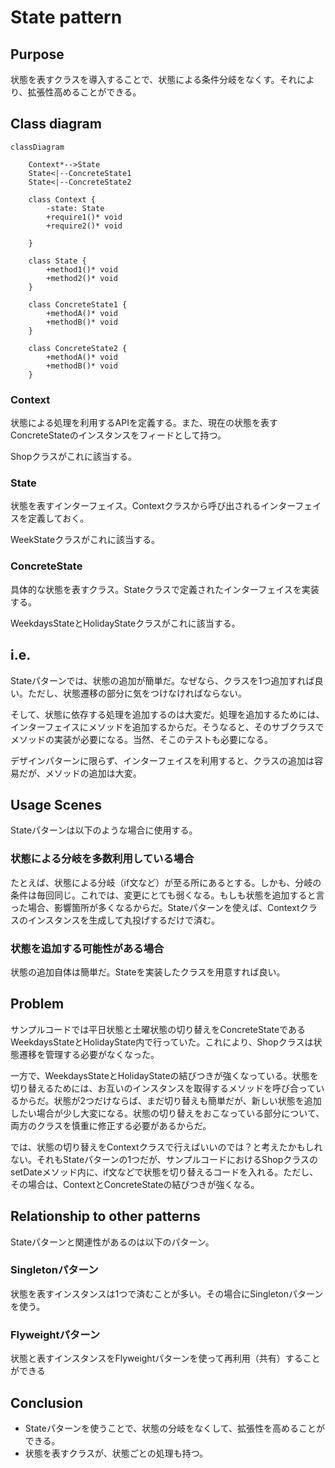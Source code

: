 # State pattern

## Purpose

状態を表すクラスを導入することで、状態による条件分岐をなくす。それにより、拡張性高めることができる。


## Class diagram

```mermaid
classDiagram
    
    Context*-->State
    State<|--ConcreteState1
    State<|--ConcreteState2

    class Context {
        -state: State
        +require1()* void
        +require2()* void

    }

    class State {
        +method1()* void
        +method2()* void
    }

    class ConcreteState1 {
        +methodA()* void
        +methodB()* void
    }

    class ConcreteState2 {
        +methodA()* void
        +methodB()* void
    }
```


### Context

状態による処理を利用するAPIを定義する。また、現在の状態を表すConcreteStateのインスタンスをフィードとして持つ。

Shopクラスがこれに該当する。

### State

状態を表すインターフェイス。Contextクラスから呼び出されるインターフェイスを定義しておく。

WeekStateクラスがこれに該当する。

### ConcreteState

具体的な状態を表すクラス。Stateクラスで定義されたインターフェイスを実装する。

WeekdaysStateとHolidayStateクラスがこれに該当する。


## i.e.

Stateパターンでは、状態の追加が簡単だ。なぜなら、クラスを1つ追加すれば良い。ただし、状態遷移の部分に気をつけなければならない。

そして、状態に依存する処理を追加するのは大変だ。処理を追加するためには、インターフェイスにメソッドを追加するからだ。そうなると、そのサブクラスでメソッドの実装が必要になる。当然、そこのテストも必要になる。

デザインパターンに限らず、インターフェイスを利用すると、クラスの追加は容易だが、メソッドの追加は大変。


## Usage Scenes

Stateパターンは以下のような場合に使用する。

### 状態による分岐を多数利用している場合

たとえば、状態による分岐（if文など）が至る所にあるとする。しかも、分岐の条件は毎回同じ。これでは、変更にとても弱くなる。もしも状態を追加すると言った場合、影響箇所が多くなるからだ。Stateパターンを使えば、Contextクラスのインスタンスを生成して丸投げするだけで済む。

### 状態を追加する可能性がある場合

状態の追加自体は簡単だ。Stateを実装したクラスを用意すれば良い。

## Problem

サンプルコードでは平日状態と土曜状態の切り替えをConcreteStateであるWeekdaysStateとHolidayState内で行っていた。これにより、Shopクラスは状態遷移を管理する必要がなくなった。

一方で、WeekdaysStateとHolidayStateの結びつきが強くなっている。状態を切り替えるためには、お互いのインスタンスを取得するメソッドを呼び合っているからだ。状態が2つだけならば、まだ切り替えも簡単だが、新しい状態を追加したい場合が少し大変になる。状態の切り替えをおこなっている部分について、両方のクラスを慎重に修正する必要があるからだ。

では、状態の切り替えをContextクラスで行えばいいのでは？と考えたかもしれない。それもStateパターンの1つだが、サンプルコードにおけるShopクラスのsetDateメソッド内に、if文などで状態を切り替えるコードを入れる。ただし、その場合は、ContextとConcreteStateの結びつきが強くなる。


## Relationship to other patterns

Stateパターンと関連性があるのは以下のパターン。

### Singletonパターン

状態を表すインスタンスは1つで済むことが多い。その場合にSingletonパターンを使う。

### Flyweightパターン

状態と表すインスタンスをFlyweightパターンを使って再利用（共有）することができる


## Conclusion

* Stateパターンを使うことで、状態の分岐をなくして、拡張性を高めることができる。
* 状態を表すクラスが、状態ごとの処理も持つ。


